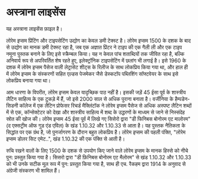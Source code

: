 ﻿# अस्त्राना लाइसेंस

यह अस्त्राना लाइसेंस फ़ाइल है।

लोरेम इप्सम प्रिंटिंग और टाइपसेटिंग उद्योग का केवल डमी टेक्स्ट है। लोरेम इप्सम 1500 के दशक के बाद से उद्योग का मानक डमी टेक्स्ट रहा है, जब एक अज्ञात प्रिंटर ने टाइप की एक गैली ली और एक टाइप नमूना पुस्तक बनाने के लिए इसे स्क्रैम्बल किया। यह न केवल पांच शताब्दियों तक जीवित रहा है, बल्कि अनिवार्य रूप से अपरिवर्तित शेष रहते हुए, इलेक्ट्रॉनिक टाइपसेटिंग में छलांग भी लगाई है। इसे 1960 के दशक में लोरेम इप्सम पैसेज वाली लेट्रासेट शीट्स के रिलीज के साथ लोकप्रिय किया गया था, और हाल ही में लोरेम इप्सम के संस्करणों सहित एल्डस पेजमेकर जैसे डेस्कटॉप पब्लिशिंग सॉफ्टवेयर के साथ इसे लोकप्रिय बनाया गया था।

आम धारणा के विपरीत, लोरेम इप्सम केवल यादृच्छिक पाठ नहीं है। इसकी जड़ें 45 ईसा पूर्व के शास्त्रीय लैटिन साहित्य के एक टुकड़े में हैं, जो इसे 2000 साल से अधिक पुराना बनाता है। वर्जीनिया के हैम्पडेन-सिडनी कॉलेज में एक लैटिन प्रोफेसर रिचर्ड मैक्लिंटॉक ने लोरेम इप्सम पैसेज से अधिक अस्पष्ट लैटिन शब्दों में से एक, कॉन्सेक्टेटर को देखा और शास्त्रीय साहित्य में शब्द के उद्धरणों के माध्यम से जाने से निस्संदेह स्रोत की खोज की। लोरेम इप्सम 45 ईसा पूर्व में लिखे गए सिसेरो द्वारा "डी फिनिबस बोनोरम एट मालोरम" (द एक्सट्रीम ऑफ गुड एंड एविल) के खंड 1.10.32 और 1.10.33 से आता है। यह पुस्तक नैतिकता के सिद्धांत पर एक ग्रंथ है, जो पुनर्जागरण के दौरान बहुत लोकप्रिय है। लोरेम इप्सम की पहली पंक्ति, "लोरेम इप्सम डोलर सिट एमेट..", खंड 1.10.32 की एक पंक्ति से आती है।

रुचि रखने वालों के लिए 1500 के दशक से उपयोग किए जाने वाले लोरेम इप्सम के मानक हिस्से को नीचे पुन: प्रस्तुत किया गया है। सिसरो द्वारा "डी फ़िनिबस बोनोरम एट मैलोरम" से खंड 1.10.32 और 1.10.33 को भी उनके सटीक मूल रूप में पुन: प्रस्तुत किया गया है, साथ ही एच. रैकहम द्वारा 1914 के अनुवाद से अंग्रेजी संस्करण भी शामिल हैं।